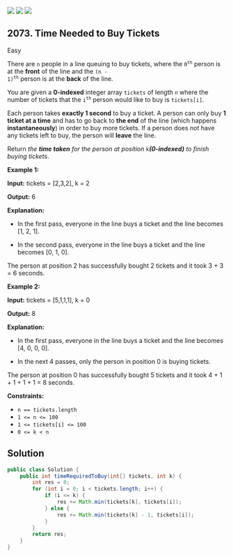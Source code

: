 [![](https://img.shields.io/github/stars/javadev/LeetCode-in-Java?label=Stars&style=flat-square)](https://github.com/javadev/LeetCode-in-Java)
[![](https://img.shields.io/github/forks/javadev/LeetCode-in-Java?label=Fork%20me%20on%20GitHub%20&style=flat-square)](https://github.com/javadev/LeetCode-in-Java/fork)
[![](https://img.shields.io/badge/-LeetCode%20in%20Kotlin-blue?style=flat-square)](https://github.com/javadev/LeetCode-in-Kotlin)

## 2073\. Time Needed to Buy Tickets

Easy

There are `n` people in a line queuing to buy tickets, where the <code>0<sup>th</sup></code> person is at the **front** of the line and the <code>(n - 1)<sup>th</sup></code> person is at the **back** of the line.

You are given a **0-indexed** integer array `tickets` of length `n` where the number of tickets that the <code>i<sup>th</sup></code> person would like to buy is `tickets[i]`.

Each person takes **exactly 1 second** to buy a ticket. A person can only buy **1 ticket at a time** and has to go back to **the end** of the line (which happens **instantaneously**) in order to buy more tickets. If a person does not have any tickets left to buy, the person will **leave** the line.

Return _the **time taken** for the person at position_ `k`_**(0-indexed)** to finish buying tickets_.

**Example 1:**

**Input:** tickets = [2,3,2], k = 2

**Output:** 6

**Explanation:**

- In the first pass, everyone in the line buys a ticket and the line becomes [1, 2, 1].

- In the second pass, everyone in the line buys a ticket and the line becomes [0, 1, 0].

The person at position 2 has successfully bought 2 tickets and it took 3 + 3 = 6 seconds. 

**Example 2:**

**Input:** tickets = [5,1,1,1], k = 0

**Output:** 8

**Explanation:**

- In the first pass, everyone in the line buys a ticket and the line becomes [4, 0, 0, 0].

- In the next 4 passes, only the person in position 0 is buying tickets.

The person at position 0 has successfully bought 5 tickets and it took 4 + 1 + 1 + 1 + 1 = 8 seconds. 

**Constraints:**

*   `n == tickets.length`
*   `1 <= n <= 100`
*   `1 <= tickets[i] <= 100`
*   `0 <= k < n`

## Solution

```java
public class Solution {
    public int timeRequiredToBuy(int[] tickets, int k) {
        int res = 0;
        for (int i = 0; i < tickets.length; i++) {
            if (i <= k) {
                res += Math.min(tickets[k], tickets[i]);
            } else {
                res += Math.min(tickets[k] - 1, tickets[i]);
            }
        }
        return res;
    }
}
```